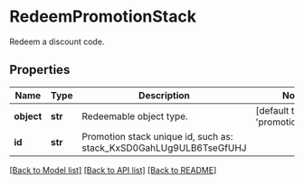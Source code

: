 # RedeemPromotionStack

Redeem a discount code.

## Properties
Name | Type | Description | Notes
------------ | ------------- | ------------- | -------------
**object** | **str** | Redeemable object type. | [default to 'promotion_stack']
**id** | **str** | Promotion stack unique id, such as: stack_KxSD0GahLUg9ULB6TseGfUHJ | 

[[Back to Model list]](../README.md#documentation-for-models) [[Back to API list]](../README.md#documentation-for-api-endpoints) [[Back to README]](../README.md)


